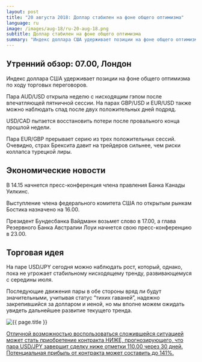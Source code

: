 ```yaml
---
layout: post
title: "20 августа 2018: Доллар стабилен на фоне общего оптимизма"
language: ru
image: /images/aug-18/ru-20-aug-18.png
subtitle: Доллар стабилен на фоне общего оптимизма
summary: "Индекс доллара США удерживает позиции на фоне общего оптимизма по ходу торговых переговоров"
---
```

## Утренний обзор: 07.00, Лондон
 
Индекс доллара США удерживает позиции на фоне общего оптимизма по ходу торговых переговоров.

Пара AUD/USD открыла неделю с нисходящим гэпом после впечатляющей пятничной сессии. На парах GBP/USD и EUR/USD также можно наблюдать спад после двух положительных дней подряд.

USD/CAD пытается восстановить потери после провального конца прошлой недели.

Пара EUR/GBP прерывает серию из трех положительных сессий. Очевидно, страх Брексита давит на трейдеров сильнее, чем риски коллапса турецкой лиры.
 
## Экономические новости
 
В 14.15 начнется пресс-конференция члена правления Банка Канады Уилкинс.

Выступление члена федерального комитета США по открытым рынкам Бостика назначено на 16.00.

Президент Бундесбанка Вайдманн возьмет слово в 17.00, а глава Резервного Банка Австралии Лоуи начнется свою пресс-конференцию в 23.00.
 
## Торговая идея
 
На паре USD/JPY сегодня можно наблюдать рост, который, однако, пока не угрожает стабильному нисходящему тренду, развивающемуся с середины июля.

Последующие движения пары в обе стороны вряд ли будут значительными, учитывая статус “тихих гаваней”, надежно закрепившийся за долларом и иеной, но мы вполне можем ожидать увидеть дальнейшее развитие текущего тренда.

<img src="{{ site.url }}/images/aug-18/ru-20-aug-18.png" alt="{{ page.title }}"  title="{{ page.title }}">

<a href="%LINK%%?currency=USD&market=forex&underlying=frxUSDJPY&formname=higherlower&duration_amount=30&duration_units=d&amount=10&amount_type=stake&expiry_type=duration&barrier=110.00" target="_blank">Отличной возможностью воспользоваться сложившейся ситуацией может стать приобретение контракта НИЖЕ, прогнозирующего, что пара USD/JPY завершит сделку ниже отметки 110.00 через 30 дней. Потенциальная прибыль от контракта может составить до 141%.</a>

